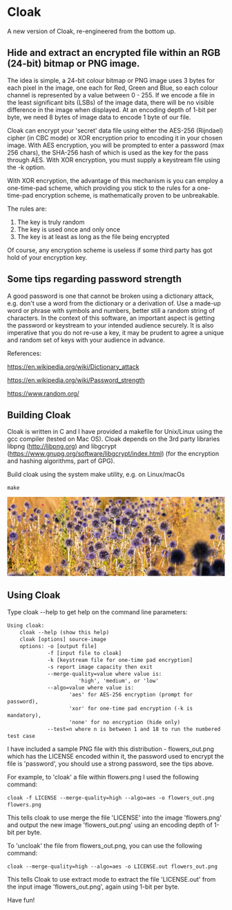 # Cloak
A new version of Cloak, re-engineered from the bottom up.

Hide and extract an encrypted file within an RGB (24-bit) bitmap or PNG image.
------------------------------------------------------------------------------

The idea is simple, a 24-bit colour bitmap or PNG image uses 3 bytes for each pixel in the image, one each for Red, Green and Blue, so each colour channel is represented by a value between 0 - 255. If we encode a file in the least significant bits (LSBs) of the image data, there will be no visible difference in the image when displayed. At an encoding depth of 1-bit per byte, we need 8 bytes of image data to encode 1 byte of our file.

Cloak can encrypt your 'secret' data file using either the AES-256 (Rijndael) cipher (in CBC mode) or XOR encryption prior to encoding it in your chosen image. With AES encryption, you will be prompted to enter a password (max 256 chars), the SHA-256 hash of which is used as the key for the pass through AES. With XOR encryption, you must supply a keystream file using the -k option.

With XOR encryption, the advantage of this mechanism is you can employ a one-time-pad scheme, which providing you stick to the rules for a one-time-pad encryption scheme, is mathematically proven to be unbreakable.

The rules are:

1) The key is truly random 
2) The key is used once and only once 
3) The key is at least as long as the file being encrypted 

Of course, any encryption scheme is useless if some third party has got hold of your encryption key.

Some tips regarding password strength
-------------------------------------
A good password is one that cannot be broken using a dictionary attack, e.g. don't use a word from the dictionary or a derivation of. Use a made-up word or phrase with symbols and numbers, better still a random string of characters. In the context of this software, an important aspect is getting the password or keystream to your intended audience securely. It is also imperative that you do not re-use a key, it may be prudent to agree a unique and random set of keys with your audience in advance.

References:

https://en.wikipedia.org/wiki/Dictionary_attack

https://en.wikipedia.org/wiki/Password_strength

https://www.random.org/


Building Cloak
--------------
Cloak is written in C and I have provided a makefile for Unix/Linux using the gcc compiler (tested on Mac OS). Cloak depends on the 3rd party libraries libpng (http://libpng.org) and libgcrypt (https://www.gnupg.org/software/libgcrypt/index.html) (for the encryption and hashing algorithms, part of GPG).

Build cloak using the system make utility, e.g. on Linux/macOs

    make

![flowers_out.png](flowers_out.png)

Using Cloak
-----------
Type cloak --help to get help on the command line parameters:

    Using cloak:
        cloak --help (show this help)
        cloak [options] source-image
        options: -o [output file]
                 -f [input file to cloak]
                 -k [keystream file for one-time pad encryption]
                 -s report image capacity then exit
                 --merge-quality=value where value is:
                           'high', 'medium', or 'low'
                 --algo=value where value is:
                        'aes' for AES-256 encryption (prompt for password),
                        'xor' for one-time pad encryption (-k is mandatory),
                        'none' for no encryption (hide only)
                 --test=n where n is between 1 and 18 to run the numbered test case

I have included a sample PNG file with this distribution - flowers_out.png which has the LICENSE encoded within it, the password used to encrypt the file is 'password', you should use a strong password, see the tips above.

For example, to 'cloak' a file within flowers.png I used the following command:

    cloak -f LICENSE --merge-quality=high --algo=aes -o flowers_out.png flowers.png
    
This tells cloak to use merge the file 'LICENSE' into the image 'flowers.png' and output the new image 'flowers_out.png' using an encoding depth of 1-bit per byte.

To 'uncloak' the file from flowers_out.png, you can use the following command:

    cloak --merge-quality=high --algo=aes -o LICENSE.out flowers_out.png
    
This tells Cloak to use extract mode to extract the file 'LICENSE.out' from the input image 'flowers_out.png', again using 1-bit per byte.

Have fun!

